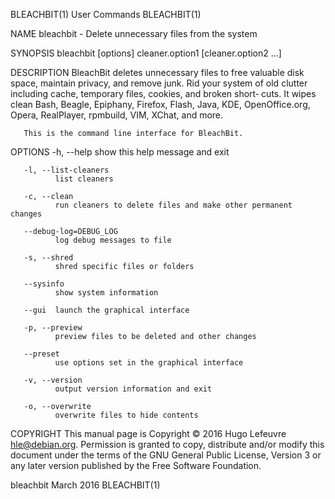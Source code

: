 BLEACHBIT(1)                                                                                  User Commands                                                                                  BLEACHBIT(1)

NAME
       bleachbit - Delete unnecessary files from the system

SYNOPSIS
       bleachbit [options] cleaner.option1 [cleaner.option2 ...]

DESCRIPTION
       BleachBit  deletes  unnecessary  files to free valuable disk space, maintain privacy, and remove junk. Rid your system of old clutter including cache, temporary files, cookies, and broken short‐
       cuts.  It wipes clean Bash, Beagle, Epiphany, Firefox, Flash, Java, KDE, OpenOffice.org, Opera, RealPlayer, rpmbuild, VIM, XChat, and more.

       This is the command line interface for BleachBit.

OPTIONS
       -h, --help
              show this help message and exit

       -l, --list-cleaners
              list cleaners

       -c, --clean
              run cleaners to delete files and make other permanent changes

       --debug-log=DEBUG_LOG
              log debug messages to file

       -s, --shred
              shred specific files or folders

       --sysinfo
              show system information

       --gui  launch the graphical interface

       -p, --preview
              preview files to be deleted and other changes

       --preset
              use options set in the graphical interface

       -v, --version
              output version information and exit

       -o, --overwrite
              overwrite files to hide contents

COPYRIGHT
       This manual page is Copyright © 2016 Hugo Lefeuvre <hle@debian.org>.  Permission is granted to copy, distribute and/or modify this document under the terms of the  GNU  General  Public  License,
       Version 3 or any later version published by the Free Software Foundation.

bleachbit                                                                                       March 2016                                                                                   BLEACHBIT(1)
